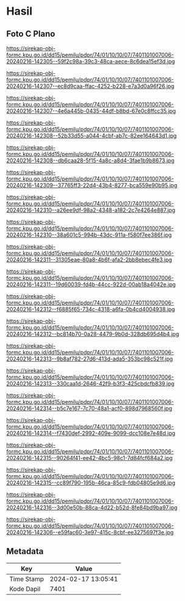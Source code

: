 # Hasil

## Foto C Plano

https://sirekap-obj-formc.kpu.go.id/dd15/pemilu/pdpr/74/01/10/10/07/7401101007006-20240216-142305--59f2c98a-39c3-48ca-aece-8c6dea15ef3d.jpg

https://sirekap-obj-formc.kpu.go.id/dd15/pemilu/pdpr/74/01/10/10/07/7401101007006-20240216-142307--ec8d9caa-ffac-4252-b228-e7a3d0a96f26.jpg

https://sirekap-obj-formc.kpu.go.id/dd15/pemilu/pdpr/74/01/10/10/07/7401101007006-20240216-142307--4e6a445b-0435-44df-b8bd-67e0c8ffcc35.jpg

https://sirekap-obj-formc.kpu.go.id/dd15/pemilu/pdpr/74/01/10/10/07/7401101007006-20240216-142308--52b33d55-a044-4cbf-ab7c-82ee164643d1.jpg

https://sirekap-obj-formc.kpu.go.id/dd15/pemilu/pdpr/74/01/10/10/07/7401101007006-20240216-142308--db6caa28-5f15-4a8c-a8d4-3fae1b9b8673.jpg

https://sirekap-obj-formc.kpu.go.id/dd15/pemilu/pdpr/74/01/10/10/07/7401101007006-20240216-142309--37765ff3-22d4-43b4-8277-bca559e90b95.jpg

https://sirekap-obj-formc.kpu.go.id/dd15/pemilu/pdpr/74/01/10/10/07/7401101007006-20240216-142310--a26ee9df-98a2-4348-a182-2c7e4264e887.jpg

https://sirekap-obj-formc.kpu.go.id/dd15/pemilu/pdpr/74/01/10/10/07/7401101007006-20240216-142310--38a601c5-994b-43dc-911a-f580f7ee386f.jpg

https://sirekap-obj-formc.kpu.go.id/dd15/pemilu/pdpr/74/01/10/10/07/7401101007006-20240216-142311--31305eae-80a8-4b6f-afa2-2bb8ebec4fe3.jpg

https://sirekap-obj-formc.kpu.go.id/dd15/pemilu/pdpr/74/01/10/10/07/7401101007006-20240216-142311--19d60039-fd4b-44cc-922d-00ab18a4042e.jpg

https://sirekap-obj-formc.kpu.go.id/dd15/pemilu/pdpr/74/01/10/10/07/7401101007006-20240216-142312--f6885f65-734c-4318-a6fa-0b4cd4004938.jpg

https://sirekap-obj-formc.kpu.go.id/dd15/pemilu/pdpr/74/01/10/10/07/7401101007006-20240216-142312--bc814b70-0a28-4479-9b0d-328db695d4b4.jpg

https://sirekap-obj-formc.kpu.go.id/dd15/pemilu/pdpr/74/01/10/10/07/7401101007006-20240216-142313--9b8af782-27d6-413d-ada5-353bc98c521f.jpg

https://sirekap-obj-formc.kpu.go.id/dd15/pemilu/pdpr/74/01/10/10/07/7401101007006-20240216-142313--330caa1d-2646-42f9-b3f3-425cbdcfb839.jpg

https://sirekap-obj-formc.kpu.go.id/dd15/pemilu/pdpr/74/01/10/10/07/7401101007006-20240216-142314--b5c7e167-7c70-48a1-acf0-898d7968560f.jpg

https://sirekap-obj-formc.kpu.go.id/dd15/pemilu/pdpr/74/01/10/10/07/7401101007006-20240216-142314--f7430def-2992-409e-9099-dcc108e7e48d.jpg

https://sirekap-obj-formc.kpu.go.id/dd15/pemilu/pdpr/74/01/10/10/07/7401101007006-20240216-142315--90264f41-ee42-4bc5-98c1-7d84fcf684a2.jpg

https://sirekap-obj-formc.kpu.go.id/dd15/pemilu/pdpr/74/01/10/10/07/7401101007006-20240216-142315--cc89f790-195b-46ca-85c9-fdb04805e9d6.jpg

https://sirekap-obj-formc.kpu.go.id/dd15/pemilu/pdpr/74/01/10/10/07/7401101007006-20240216-142316--3d00e50b-88ca-4d22-b52d-8fe84bd9ba97.jpg

https://sirekap-obj-formc.kpu.go.id/dd15/pemilu/pdpr/74/01/10/10/07/7401101007006-20240216-142306--e59fac60-3e97-415c-8cbf-ee3275697f3e.jpg


## Metadata

| Key        | Value               |
| ---------- | ------------------- |
| Time Stamp | 2024-02-17 13:05:41 |
| Kode Dapil | 7401                |



